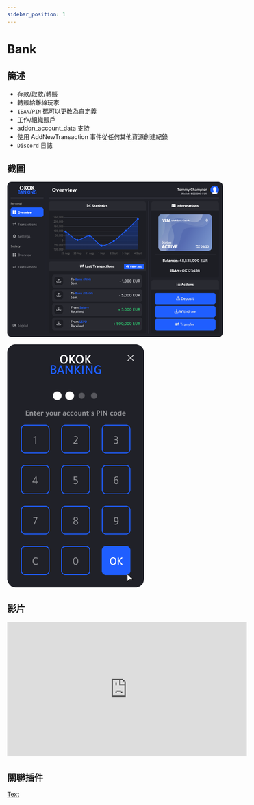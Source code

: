 ```yaml
---
sidebar_position: 1
---
```


# Bank

## 簡述

- 存款/取款/轉賬
- 轉賬給離線玩家
- ```IBAN```/```PIN``` 碼可以更改為自定義
- 工作/組織賬戶
- addon_account_data 支持
- 使用 AddNewTransaction 事件從任何其他資源創建紀錄
- ```Discord``` 日誌

## 截圖

![Bank1](img/Bank1.png)

![Bank2](img/Bank2.png)

## 影片

<iframe width="560" height="315" src="https://www.youtube.com/embed/ICJRfHmU9Ho" title="YouTube video player" frameborder="0" allow="accelerometer; autoplay; clipboard-write; encrypted-media; gyroscope; picture-in-picture" allowfullscreen></iframe>

## 關聯插件

[Text](./Text)